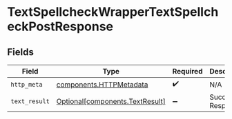 # TextSpellcheckWrapperTextSpellcheckPostResponse


## Fields

| Field                                                                    | Type                                                                     | Required                                                                 | Description                                                              |
| ------------------------------------------------------------------------ | ------------------------------------------------------------------------ | ------------------------------------------------------------------------ | ------------------------------------------------------------------------ |
| `http_meta`                                                              | [components.HTTPMetadata](../../models/components/httpmetadata.md)       | :heavy_check_mark:                                                       | N/A                                                                      |
| `text_result`                                                            | [Optional[components.TextResult]](../../models/components/textresult.md) | :heavy_minus_sign:                                                       | Successful Response                                                      |